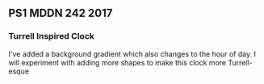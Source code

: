 ## PS1 MDDN 242 2017

### Turrell Inspired Clock

I've added a background gradient which also changes to the hour of day. I will experiment with adding more shapes to make this clock more Turrell-esque

